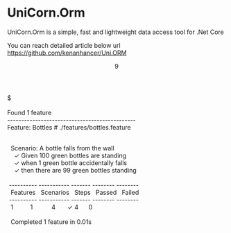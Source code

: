 # UniCorn.Orm
UniCorn.Orm is a simple, fast and lightweight data access tool for .Net Core

You can reach detailed article below url
https://github.com/kenanhancer/Uni.ORM


<div class="terminal-window">
  <header>
    <div class="button green"></div>9
    <div class="button yellow"></div>
    <div class="button red"></div>
  </header>
  <section class="terminal">
    <div class="history"></div>
    $&nbsp;<span class="prompt"></span>
    <span class="typed-cursor"></span>
    
  </section>
</div>
<!-- data -->
  <div class="terminal-data mimik-run-output">
 <br>Found 1 feature<br>
 ----------------------------------------------<br>
 Feature: Bottles  <span class="gray"># ./features/bottles.feature</span><br><br> 

 &nbsp;&nbsp;Scenario: A bottle falls from the wall<br>
    &nbsp;&nbsp;&nbsp;&nbsp;<span class="green">✓</span> <span class="gray">Given 100 green bottles are standing</span><br>
 &nbsp;&nbsp;&nbsp;&nbsp;<span class="green">✓</span> <span class="gray">when 1 green bottle accidentally falls</span><br>
 &nbsp;&nbsp;&nbsp;&nbsp;<span class="green">✓</span> <span class="gray">then there are 99 green bottles standing</span><br>
 <br>
    <span class="gray">&nbsp;---------- ----------- ------- -------- --------</span><br>
&nbsp;&nbsp;Features&nbsp;&nbsp;&nbsp;Scenarios&nbsp;&nbsp;&nbsp;Steps&nbsp;&nbsp;&nbsp;Passed&nbsp;&nbsp;&nbsp;Failed<br>
    <span class="gray">&nbsp;---------- ----------- ------- -------- --------</span><br>
&nbsp;&nbsp;1&nbsp;&nbsp;&nbsp;&nbsp;&nbsp;&nbsp;&nbsp;&nbsp;&nbsp;&nbsp;1&nbsp;&nbsp;&nbsp;&nbsp;&nbsp;&nbsp;&nbsp;&nbsp;&nbsp;&nbsp;&nbsp;4&nbsp;&nbsp;&nbsp;&nbsp;&nbsp;&nbsp;&nbsp;<span class="green">✓ 4</span>&nbsp;&nbsp;&nbsp;&nbsp;&nbsp;&nbsp;0      <br>
  <br>
&nbsp;&nbsp;Completed 1 feature in 0.01s<br>
  <br>
</div>

